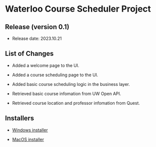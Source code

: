 # Waterloo Course Scheduler Project



## Release (version 0.1)

* Release date: 2023.10.21


## List of Changes

* Added a welcome page to the UI.

* Added a course scheduling page to the UI.

* Added basic course scheduling logic in the business layer.

* Retrieved basic course infomation from UW Open API.

* Retrieved course location and professor infomation from Quest.

## Installers

* [Windows installer](url)

* [MacOS installer](url)

